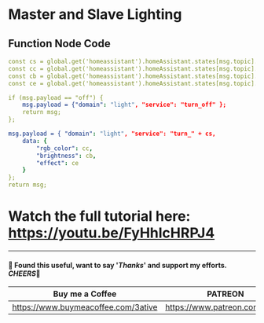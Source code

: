 # Master and  Slave Lighting

## Function Node Code
```yaml
const cs = global.get('homeassistant').homeAssistant.states[msg.topic].state;
const cc = global.get('homeassistant').homeAssistant.states[msg.topic].attributes.rgb_color;
const cb = global.get('homeassistant').homeAssistant.states[msg.topic].attributes.brightness;
const ce = global.get('homeassistant').homeAssistant.states[msg.topic].attributes.effect;

if (msg.payload == "off") {
    msg.payload = {"domain": "light", "service": "turn_off" };
    return msg;
};

msg.payload = { "domain": "light", "service": "turn_" + cs,
    data: {
        "rgb_color": cc,
        "brightness": cb,
        "effect": ce
    }
};
return msg;
```

# Watch the full tutorial here: https://youtu.be/FyHhlcHRPJ4

___
#### 💖 Found this useful, want to say '*Thanks*' and support my efforts. *CHEERS*🍺
| Buy me a Coffee | PATREON |
|-----------------|---------|
| https://www.buymeacoffee.com/3ative | https://www.patreon.com/3ative |
